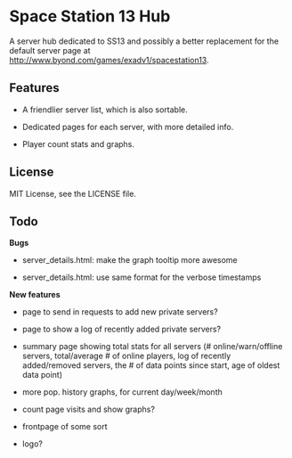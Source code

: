 Space Station 13 Hub
================================================================================

A server hub dedicated to SS13 and possibly a better replacement for the default
server page at http://www.byond.com/games/exadv1/spacestation13.

Features
--------------------------------------------------------------------------------

- A friendlier server list, which is also sortable.

- Dedicated pages for each server, with more detailed info.

- Player count stats and graphs.

License
--------------------------------------------------------------------------------
MIT License, see the LICENSE file.

Todo
--------------------------------------------------------------------------------

**Bugs**

- server_details.html: make the graph tooltip more awesome

- server_details.html: use same format for the verbose timestamps

**New features**

- page to send in requests to add new private servers?

- page to show a log of recently added private servers?

- summary page showing total stats for all servers (# online/warn/offline servers,
  total/average # of online players, log of recently added/removed servers,
  the # of data points since start, age of oldest data point)

- more pop. history graphs, for current day/week/month

- count page visits and show graphs?

- frontpage of some sort

- logo?

